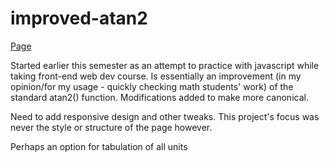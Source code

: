 # improved-atan2

[Page](https://mfwolffe.github.io/improved-atan2/)

<p>
Started earlier this semester as an attempt to practice with javascript while taking front-end web dev course. Is essentially an improvement (in my opinion/for my usage - quickly checking math students' work) of the standard atan2() function. Modifications added to make more canonical.
</p>
<p>Need to add responsive design and other tweaks. This project's focus was never the style or structure of the page however.</p>
<p>Perhaps an option for tabulation of all units</p>
